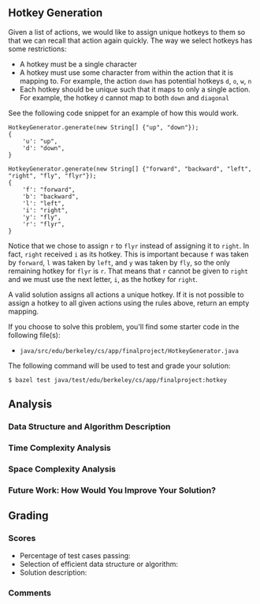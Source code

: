 Hotkey Generation
-----------------
Given a list of actions, we would like to assign unique hotkeys to them so that we can recall that
action again quickly. The way we select hotkeys has some restrictions:

- A hotkey must be a single character
- A hotkey must use some character from within the action that it is mapping to. For example, the
  action `down` has potential hotkeys `d`, `o`, `w`, `n`
- Each hotkey should be unique such that it maps to only a single action. For example, the hotkey
  `d` cannot map to both `down` and `diagonal`

See the following code snippet for an example of how this would work.

    HotkeyGenerator.generate(new String[] {"up", "down"});
    {
        'u': "up",
        'd': "down",
    }

    HotkeyGenerator.generate(new String[] {"forward", "backward", "left", "right", "fly", "flyr"});
    {
        'f': "forward",
        'b': "backward",
        'l': "left",
        'i': "right",
        'y': "fly",
        'r': "flyr",
    }

Notice that we chose to assign `r` to `flyr` instead of assigning it to `right`. In fact, `right`
received `i` as its hotkey. This is important because `f` was taken by `forward`, `l` was taken by
`left`, and `y` was taken by `fly`, so the only remaining hotkey for `flyr` is `r`. That means that
`r` cannot be given to `right` and we must use the next letter, `i`, as the hotkey for `right`.

A valid solution assigns all actions a unique hotkey. If it is not possible to assign a hotkey to
all given actions using the rules above, return an empty mapping.

If you choose to solve this problem, you'll find some starter code in the following file(s):

- `java/src/edu/berkeley/cs/app/finalproject/HotkeyGenerator.java`

The following command will be used to test and grade your solution:

    $ bazel test java/test/edu/berkeley/cs/app/finalproject:hotkey

Analysis
--------
### Data Structure and Algorithm Description

### Time Complexity Analysis

### Space Complexity Analysis

### Future Work: How Would You Improve Your Solution?

Grading
-------
### Scores
- Percentage of test cases passing:
- Selection of efficient data structure or algorithm:
- Solution description:

### Comments
